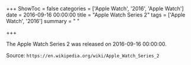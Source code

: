 +++
ShowToc = false
categories = ['Apple Watch', '2016', 'Apple Watch']
date = 2016-09-16 00:00:00
title = "Apple Watch Series 2"
tags = ['Apple Watch', '2016']
summary = " "

+++

The Apple Watch Series 2 was released on 2016-09-16 00:00:00.

Source: `https://en.wikipedia.org/wiki/Apple_Watch_Series_2`
